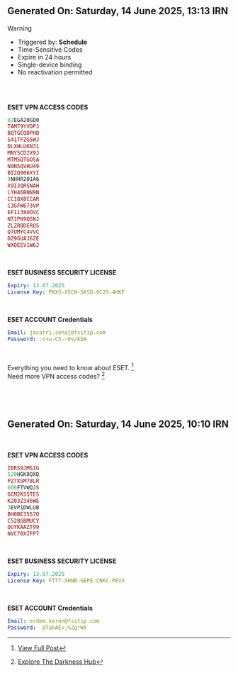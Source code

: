 #

## Generated On: Saturday, 14 June 2025, 13:13 IRN

> [!WARNING]
>
> - Triggered by: **Schedule**  
> - Time-Sensitive Codes  
> - Expire in 24 hours
> - Single-device binding
> - No reactivation permitted <br><br  />

<br />

**ESET VPN ACCESS CODES**

```ruby
02EGA20GD0
TAM79YVDPJ
BQTGEQDPHB
S41TFZG5WJ
DLXHLUKN31
MNY5CD2X9J
MTM5QTGO5A
N9N5QVHU49
BI2Q906XYI
9NHHR201A6
X9IJQRSNAH
LYH46BNN9N
CC18X8CCAR
C3GFW673VP
EF1138UOVC
NT1PN9QSNJ
ZLZR0DERO5
Q7UMYC4VVC
DZ9GUAJ6ZE
WXQEEV1W6J
```

<br />

**ESET BUSINESS SECURITY LICENSE**

```yml
Expiry: 13.07.2025
License Key: PKX5-X5CW-5KSD-9C25-4HKF
```

<br />

**ESET ACCOUNT Credentials**

```yml
Email: jacarri.sehaj@fsitip.com
Password: :c+u-C5-~9v/kbA
```

<br />

Everything you need to know about ESET. [^1]  
Need more VPN access codes? [^2]

<br><br />

#

## Generated On: Saturday, 14 June 2025, 10:10 IRN

<br />

**ESET VPN ACCESS CODES**

```ruby
IERS9JMSIG
520HGK8QXD
PZ7XSM78LR
606FTVWQJS
GCM2KS5TES
K203Z346WE
3EVP1DWLUB
BH0BE3557O
C528GBMUCY
QGYKAAZT99
NVC70XIFP7
```

<br />

**ESET BUSINESS SECURITY LICENSE**

```yml
Expiry: 13.07.2025
License Key: FTT7-XHNB-GEPE-CNKC-PEVX
```

<br />

**ESET ACCOUNT Credentials**

```yml
Email: erdem.keron@fsitip.com
Password:  @7akAE<;%2q!WY
```


[^1]: [View Full Post](https://t.me/F_NiREvil/2113)

[^2]: [Explore The Darkness Hub](https://t.me/Eset_key_trial)
